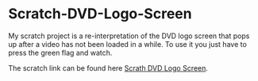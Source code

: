 # Scratch-DVD-Logo-Screen
My scratch project is a re-interpretation of the DVD logo screen that pops up after a video has not been loaded in a while. To use it you just have to press the green flag and watch.

The scratch link can be found here [Scrath DVD Logo Screen](https://scratch.mit.edu/projects/633422976).

